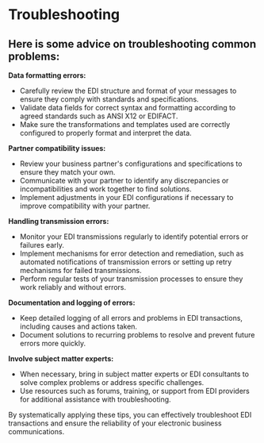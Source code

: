 # Troubleshooting

## Here is some advice on troubleshooting common problems:

**Data formatting errors:**

* Carefully review the EDI structure and format of your messages to ensure they comply with standards and specifications.
* Validate data fields for correct syntax and formatting according to agreed standards such as ANSI X12 or EDIFACT.
*   Make sure the transformations and templates used are correctly configured to properly format and interpret the data.



**Partner compatibility issues:**

* Review your business partner's configurations and specifications to ensure they match your own.
* Communicate with your partner to identify any discrepancies or incompatibilities and work together to find solutions.
* Implement adjustments in your EDI configurations if necessary to improve compatibility with your partner.



**Handling transmission errors:**

* Monitor your EDI transmissions regularly to identify potential errors or failures early.
* Implement mechanisms for error detection and remediation, such as automated notifications of transmission errors or setting up retry mechanisms for failed transmissions.
* Perform regular tests of your transmission processes to ensure they work reliably and without errors.



**Documentation and logging of errors:**

* Keep detailed logging of all errors and problems in EDI transactions, including causes and actions taken.
* Document solutions to recurring problems to resolve and prevent future errors more quickly.



**Involve subject matter experts:**

* When necessary, bring in subject matter experts or EDI consultants to solve complex problems or address specific challenges.
* Use resources such as forums, training, or support from EDI providers for additional assistance with troubleshooting.



By systematically applying these tips, you can effectively troubleshoot EDI transactions and ensure the reliability of your electronic business communications.

